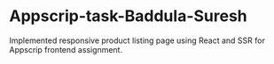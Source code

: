 # Appscrip-task-Baddula-Suresh
Implemented responsive product listing page using React and SSR for Appscrip frontend assignment.
